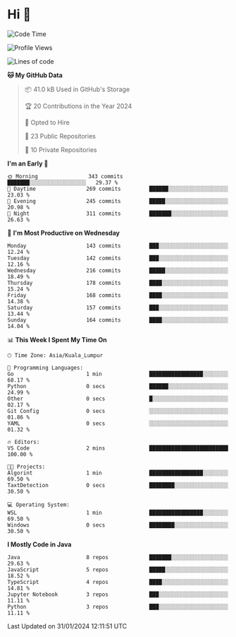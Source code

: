 <h1>Hi 👋</h1>

<!--START_SECTION:waka-->
![Code Time](http://img.shields.io/badge/Code%20Time-470%20hrs%2022%20mins-blue)

![Profile Views](http://img.shields.io/badge/Profile%20Views-8-blue)

![Lines of code](https://img.shields.io/badge/From%20Hello%20World%20I%27ve%20Written-1.2%20million%20lines%20of%20code-blue)

**🐱 My GitHub Data** 

> 📦 41.0 kB Used in GitHub's Storage 
 > 
> 🏆 20 Contributions in the Year 2024
 > 
> 💼 Opted to Hire
 > 
> 📜 23 Public Repositories 
 > 
> 🔑 10 Private Repositories 
 > 
**I'm an Early 🐤** 

```text
🌞 Morning                343 commits         ███████░░░░░░░░░░░░░░░░░░   29.37 % 
🌆 Daytime                269 commits         ██████░░░░░░░░░░░░░░░░░░░   23.03 % 
🌃 Evening                245 commits         █████░░░░░░░░░░░░░░░░░░░░   20.98 % 
🌙 Night                  311 commits         ███████░░░░░░░░░░░░░░░░░░   26.63 % 
```
📅 **I'm Most Productive on Wednesday** 

```text
Monday                   143 commits         ███░░░░░░░░░░░░░░░░░░░░░░   12.24 % 
Tuesday                  142 commits         ███░░░░░░░░░░░░░░░░░░░░░░   12.16 % 
Wednesday                216 commits         █████░░░░░░░░░░░░░░░░░░░░   18.49 % 
Thursday                 178 commits         ████░░░░░░░░░░░░░░░░░░░░░   15.24 % 
Friday                   168 commits         ████░░░░░░░░░░░░░░░░░░░░░   14.38 % 
Saturday                 157 commits         ███░░░░░░░░░░░░░░░░░░░░░░   13.44 % 
Sunday                   164 commits         ████░░░░░░░░░░░░░░░░░░░░░   14.04 % 
```


📊 **This Week I Spent My Time On** 

```text
🕑︎ Time Zone: Asia/Kuala_Lumpur

💬 Programming Languages: 
Go                       1 min               █████████████████░░░░░░░░   68.17 % 
Python                   0 secs              ██████░░░░░░░░░░░░░░░░░░░   24.99 % 
Other                    0 secs              █░░░░░░░░░░░░░░░░░░░░░░░░   02.17 % 
Git Config               0 secs              ░░░░░░░░░░░░░░░░░░░░░░░░░   01.86 % 
YAML                     0 secs              ░░░░░░░░░░░░░░░░░░░░░░░░░   01.32 % 

🔥 Editors: 
VS Code                  2 mins              █████████████████████████   100.00 % 

🐱‍💻 Projects: 
Algorint                 1 min               █████████████████░░░░░░░░   69.50 % 
TaxtDetection            0 secs              ████████░░░░░░░░░░░░░░░░░   30.50 % 

💻 Operating System: 
WSL                      1 min               █████████████████░░░░░░░░   69.50 % 
Windows                  0 secs              ████████░░░░░░░░░░░░░░░░░   30.50 % 
```

**I Mostly Code in Java** 

```text
Java                     8 repos             ███████░░░░░░░░░░░░░░░░░░   29.63 % 
JavaScript               5 repos             █████░░░░░░░░░░░░░░░░░░░░   18.52 % 
TypeScript               4 repos             ████░░░░░░░░░░░░░░░░░░░░░   14.81 % 
Jupyter Notebook         3 repos             ███░░░░░░░░░░░░░░░░░░░░░░   11.11 % 
Python                   3 repos             ███░░░░░░░░░░░░░░░░░░░░░░   11.11 % 
```




 Last Updated on 31/01/2024 12:11:51 UTC
<!--END_SECTION:waka-->
